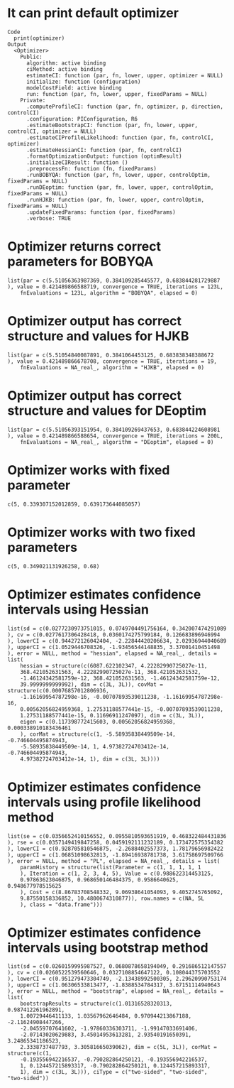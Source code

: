 # It can print default optimizer

    Code
      print(optimizer)
    Output
      <Optimizer>
        Public:
          algorithm: active binding
          ciMethod: active binding
          estimateCI: function (par, fn, lower, upper, optimizer = NULL) 
          initialize: function (configuration) 
          modelCostField: active binding
          run: function (par, fn, lower, upper, fixedParams = NULL) 
        Private:
          .computeProfileCI: function (par, fn, optimizer, p, direction, controlCI) 
          .configuration: PIConfiguration, R6
          .estimateBootstrapCI: function (par, fn, lower, upper, controlCI, optimizer = NULL) 
          .estimateCIProfileLikelihood: function (par, fn, controlCI, optimizer) 
          .estimateHessianCI: function (par, fn, controlCI) 
          .formatOptimizationOutput: function (optimResult) 
          .initializeCIResult: function () 
          .preprocessFn: function (fn, fixedParams) 
          .runBOBYQA: function (par, fn, lower, upper, controlOptim, fixedParams = NULL) 
          .runDEoptim: function (par, fn, lower, upper, controlOptim, fixedParams = NULL) 
          .runHJKB: function (par, fn, lower, upper, controlOptim, fixedParams = NULL) 
          .updateFixedParams: function (par, fixedParams) 
          .verbose: TRUE

# Optimizer returns correct parameters for BOBYQA

    list(par = c(5.51056363987369, 0.384109285445577, 0.683844281729887
    ), value = 0.421489866588719, convergence = TRUE, iterations = 123L, 
        fnEvaluations = 123L, algorithm = "BOBYQA", elapsed = 0)

# Optimizer output has correct structure and values for HJKB

    list(par = c(5.51054840087891, 0.3841064453125, 0.683838348388672
    ), value = 0.421489866678708, convergence = TRUE, iterations = 19, 
        fnEvaluations = NA_real_, algorithm = "HJKB", elapsed = 0)

# Optimizer output has correct structure and values for DEoptim

    list(par = c(5.51056393151954, 0.384109269437653, 0.683844224608981
    ), value = 0.421489866588654, convergence = TRUE, iterations = 200L, 
        fnEvaluations = NA_real_, algorithm = "DEoptim", elapsed = 0)

# Optimizer works with fixed parameter

    c(5, 0.339307152012859, 0.639173644085057)

# Optimizer works with two fixed parameters

    c(5, 0.349021131926258, 0.68)

# Optimizer estimates confidence intervals using Hessian

    list(sd = c(0.0277230973751015, 0.0749704491756164, 0.342007474291089
    ), cv = c(0.0277617306428418, 0.0360174275799184, 0.126683896946994
    ), lowerCI = c(0.944272126042404, -2.22844420206634, 2.02936944040689
    ), upperCI = c(1.0529446708326, -1.93456544148835, 3.37001410451498
    ), error = NULL, method = "hessian", elapsed = NA_real_, details = list(
        hessian = structure(c(6087.622102347, 4.22282990725027e-11, 
        368.421052631563, 4.22282990725027e-11, 368.421052631532, 
        -1.46124342581759e-12, 368.421052631563, -1.46124342581759e-12, 
        39.9999999999992), dim = c(3L, 3L)), covMat = structure(c(0.00076857012806936, 
        -1.16169954787298e-16, -0.00707893539011238, -1.16169954787298e-16, 
        0.00562056824959368, 1.27531188577441e-15, -0.00707893539011238, 
        1.27531188577441e-15, 0.11696911247097), dim = c(3L, 3L)), 
        eigen = c(0.117398772415603, 0.00562056824959368, 0.000338910183436461
        ), corMat = structure(c(1, -5.58935838449509e-14, -0.746604495874943, 
        -5.58935838449509e-14, 1, 4.97382724703412e-14, -0.746604495874943, 
        4.97382724703412e-14, 1), dim = c(3L, 3L))))

# Optimizer estimates confidence intervals using profile likelihood method

    list(se = c(0.0356652410156552, 0.0955810593651919, 0.468322484431836
    ), rse = c(0.0357149419847258, 0.0459192111232189, 0.173472575354382
    ), lowerCI = c(0.928705810546875, -2.2688402557373, 1.78179656982422
    ), upperCI = c(1.06851098632813, -1.89416938781738, 3.61758697509766
    ), error = NULL, method = "PL", elapsed = NA_real_, details = list(
        paramHistory = structure(list(Parameter = c(1, 1, 1, 1, 1
        ), Iteration = c(1, 2, 3, 4, 5), Value = c(0.988622314453125, 
        0.97863623046875, 0.968650146484375, 0.9586640625, 0.948677978515625
        ), Cost = c(8.86783708548332, 9.06938641054093, 9.4052745765092, 
        9.87550158336852, 10.4800674310877)), row.names = c(NA, 5L
        ), class = "data.frame")))

# Optimizer estimates confidence intervals using bootstrap method

    list(sd = c(0.0260159995987527, 0.0680878658194049, 0.291686512147557
    ), cv = c(0.0260522539560646, 0.0327108854647122, 0.108044375703552
    ), lowerCI = c(0.951279473304749, -2.13438992500305, 2.29620990753174
    ), upperCI = c(1.06306533813477, -1.8388534784317, 3.67151114940643
    ), error = NULL, method = "bootstrap", elapsed = NA_real_, details = list(
        bootstrapResults = structure(c(1.01316528320313, 0.987412261962891, 
        1.00729446411133, 1.03567962646484, 0.970944213867188, -2.11624908447266, 
        -2.04559707641602, -1.97860336303711, -1.99147033691406, 
        -2.07143020629883, 3.45014953613281, 2.93540191650391, 3.24865341186523, 
        2.3338737487793, 3.30581665039062), dim = c(5L, 3L)), corMat = structure(c(1, 
        -0.193556942216537, -0.790282864250121, -0.193556942216537, 
        1, 0.124457215893317, -0.790282864250121, 0.124457215893317, 
        1), dim = c(3L, 3L))), ciType = c("two-sided", "two-sided", 
    "two-sided"))

